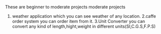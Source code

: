 These are beginner to moderate projects 
moderate projects 
1. weather application which you can see weather of any location.
2.caffe order system you can order item from it.
3.Unit Converter you can convert any kind of length,hight,weight in different units(SI,C.G.S,F.P.S)